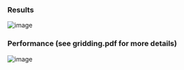 ### Results
![image](https://github.com/nic0q/OpenMP-Parallel-Gridding/assets/91075814/b42cbce2-52c9-49b6-9a52-29e12cb12801)

### Performance (see gridding.pdf for more details)
![image](https://github.com/nic0q/OpenMP-Parallel-Gridding/assets/91075814/49f3d6d2-7f1b-44dc-9c90-d7babf704790)

